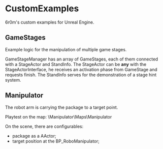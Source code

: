 # CustomExamples
 6r0m's custom examples for Unreal Engine.


## GameStages
Example logic for the manipulation of multiple game stages.

GameStageManager has an array of GameStages, each of them connected with a StageActor and StandInfo.
The StageActor can be **any** with the StageActorInterface, he receives an activation phase from GameStage and requests finish. 
The StandInfo serves for the demonstration of a stage hint system.


## Manipulator
The robot arm is carrying the package to a target point.

Playtest on the map: \Manipulator\Maps\Manipulator

On the scene, there are configurables: 
- package as a AActor;
- target position at the BP_RoboManipulator;
